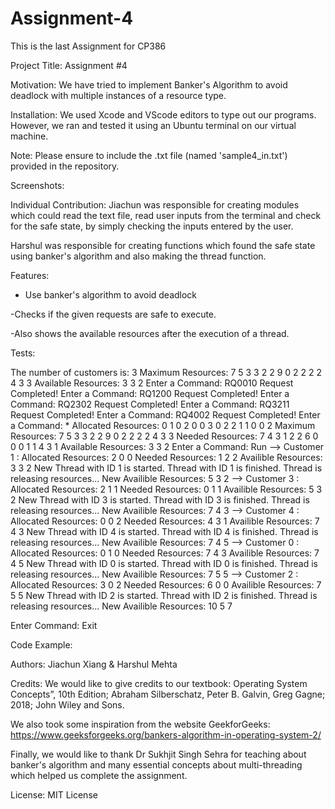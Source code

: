 # Assignment-4
This is the last Assignment for CP386

Project Title: Assignment #4

Motivation: We have tried to implement Banker's Algorithm to avoid deadlock with multiple instances of a resource type. 

Installation: We used Xcode and VScode editors to type out our programs. However, we ran and tested it using an Ubuntu terminal on our virtual machine. 

Note: Please ensure to include the .txt file (named 'sample4_in.txt') provided in the repository. 

Screenshots:

Individual Contribution:
Jiachun was responsible for creating modules which could read the text file, read user inputs from the terminal and check for the safe state, by simply checking the inputs entered by the user. 

Harshul was responsible for creating functions which found the safe state using banker's algorithm and also making the thread function. 

Features:

- Use banker's algorithm to avoid deadlock

-Checks if the given requests are safe to execute.

-Also shows the available resources after the execution of a thread. 

Tests: 

The number of customers is: 3 
Maximum Resources:
7 5 3 
3 2 2 
9 0 2 
2 2 2 
4 3 3 
Available Resources:
3 3 2 
Enter a Command: RQ0010
Request Completed!
Enter a Command: RQ1200
Request Completed!
Enter a Command: RQ2302
Request Completed!
Enter a Command: RQ3211
Request Completed!
Enter a Command: RQ4002
Request Completed!
Enter a Command: *
Allocated Resources:
0 1 0 
2 0 0 
3 0 2 
2 1 1 
0 0 2 
Maximum Resources:
7 5 3 
3 2 2 
9 0 2 
2 2 2 
4 3 3 
Needed Resources:
7 4 3 
1 2 2 
6 0 0 
0 1 1 
4 3 1 
Available Resources:
3 3 2 
Enter a Command: Run
--> Customer 1 :
	 Allocated Resources: 2 0 0 
	 Needed Resources: 1 2 2 
	 Availible Resources: 3 3 2 
	 New Thread with ID 1 is started.
	 Thread with ID 1 is finished.
	 Thread is releasing resources...
	 New Availible Resources: 5 3 2 
--> Customer 3 :
	 Allocated Resources: 2 1 1 
	 Needed Resources: 0 1 1 
	 Availible Resources: 5 3 2 
	 New Thread with ID 3 is started.
	 Thread with ID 3 is finished.
	 Thread is releasing resources...
	 New Availible Resources: 7 4 3 
--> Customer 4 :
	 Allocated Resources: 0 0 2 
	 Needed Resources: 4 3 1 
	 Availible Resources: 7 4 3 
	 New Thread with ID 4 is started.
	 Thread with ID 4 is finished.
	 Thread is releasing resources...
	 New Availible Resources: 7 4 5 
--> Customer 0 :
	 Allocated Resources: 0 1 0 
	 Needed Resources: 7 4 3 
	 Availible Resources: 7 4 5 
	 New Thread with ID 0 is started.
	 Thread with ID 0 is finished.
	 Thread is releasing resources...
	 New Availible Resources: 7 5 5 
--> Customer 2 :
	 Allocated Resources: 3 0 2 
	 Needed Resources: 6 0 0 
	 Availible Resources: 7 5 5 
	 New Thread with ID 2 is started.
	 Thread with ID 2 is finished.
	 Thread is releasing resources...
	 New Availible Resources: 10 5 7 

Enter Command: Exit

Code Example:

Authors: Jiachun Xiang & Harshul Mehta 

Credits:
We would like to give credits to our textbook:
Operating System Concepts”, 10th Edition; Abraham Silberschatz, Peter B.  Galvin, Greg Gagne; 2018; John Wiley and Sons.

We also took some inspiration from the website GeekforGeeks:
https://www.geeksforgeeks.org/bankers-algorithm-in-operating-system-2/

Finally, we would like to thank Dr Sukhjit Singh Sehra for teaching about banker's algorithm and many essential concepts about multi-threading which helped us complete the assignment. 

License: MIT License
